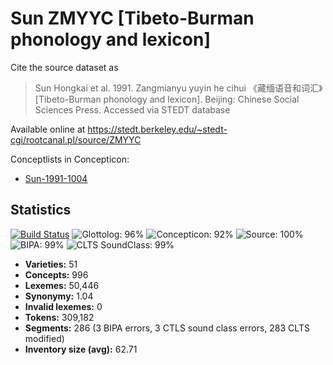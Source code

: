 # Sun ZMYYC [Tibeto-Burman phonology and lexicon]

Cite the source dataset as

> Sun Hongkai et al. 1991. Zangmianyu yuyin he cihui 《藏缅语音和词汇》[Tibeto-Burman phonology and lexicon]. Beijing: Chinese Social Sciences Press. Accessed via STEDT database

Available online at https://stedt.berkeley.edu/~stedt-cgi/rootcanal.pl/source/ZMYYC

Conceptlists in Concepticon:
- [Sun-1991-1004](http://concepticon.clld.org/contributions/Sun-1991-1004)

## Statistics


[![Build Status](https://travis-ci.org/lexibank/suntb.svg?branch=master)](https://travis-ci.org/lexibank/suntb)
![Glottolog: 96%](https://img.shields.io/badge/Glottolog-96%25-green.svg "Glottolog: 96%")
![Concepticon: 92%](https://img.shields.io/badge/Concepticon-92%25-green.svg "Concepticon: 92%")
![Source: 100%](https://img.shields.io/badge/Source-100%25-brightgreen.svg "Source: 100%")
![BIPA: 99%](https://img.shields.io/badge/BIPA-99%25-green.svg "BIPA: 99%")
![CLTS SoundClass: 99%](https://img.shields.io/badge/CLTS%20SoundClass-99%25-green.svg "CLTS SoundClass: 99%")

- **Varieties:** 51
- **Concepts:** 996
- **Lexemes:** 50,446
- **Synonymy:** 1.04
- **Invalid lexemes:** 0
- **Tokens:** 309,182
- **Segments:** 286 (3 BIPA errors, 3 CTLS sound class errors, 283 CLTS modified)
- **Inventory size (avg):** 62.71